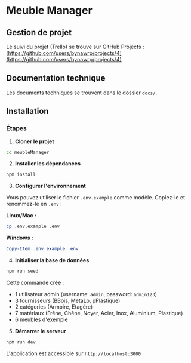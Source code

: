 # Meuble Manager

## Gestion de projet

Le suivi du projet (Trello) se trouve sur GitHub Projects : [https://github.com/users/bynawrp/projects/4](https://github.com/users/bynawrp/projects/4)

## Documentation technique

Les documents techniques se trouvent dans le dossier `docs/`.

## Installation

### Étapes

1. **Cloner le projet**
```bash
cd meubleManager
```

2. **Installer les dépendances**
```bash
npm install
```

3. **Configurer l'environnement**

Vous pouvez utiliser le fichier `.env.example` comme modèle. Copiez-le et renommez-le en `.env` :

**Linux/Mac :**
```bash
cp .env.example .env
```

**Windows :**
```powershell
Copy-Item .env.example .env
```

4. **Initialiser la base de données**
```bash
npm run seed
```

Cette commande crée :
- 1 utilisateur admin (username: `admin`, password: `admin123`)
- 3 fournisseurs (BBois, MetaLo, pPlastique)
- 2 catégories (Armoire, Etagère)
- 7 matériaux (Frêne, Chêne, Noyer, Acier, Inox, Aluminium, Plastique)
- 6 meubles d'exemple

5. **Démarrer le serveur**
```bash
npm run dev
```

L'application est accessible sur `http://localhost:3000`
